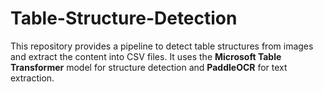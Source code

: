 # Table-Structure-Detection
This repository provides a pipeline to detect table structures from images and extract the content into CSV files. It uses the **Microsoft Table Transformer** model for structure detection and **PaddleOCR** for text extraction.
